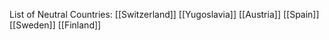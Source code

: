 List of Neutral Countries:
[[Switzerland]]
[[Yugoslavia]]
[[Austria]]
[[Spain]]
[[Sweden]]
[[Finland]]

